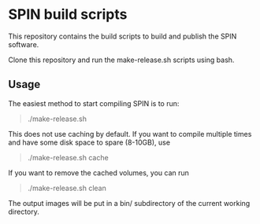 # SPIN build scripts

This repository contains the build scripts to build and publish the SPIN
software.

Clone this repository and run the make-release.sh scripts using bash.

## Usage

The easiest method to start compiling SPIN is to run:
> ./make-release.sh

This does not use caching by default. If you want to compile multiple times
and have some disk space to spare (8-10GB), use
> ./make-release.sh cache

If you want to remove the cached volumes, you can run
> ./make-release.sh clean

The output images will be put in a bin/ subdirectory of the current working
 directory.

<!-- ## Contents

**scripts/**
    build scripts for lede, spin, etc
    main entrance script for docker cmd

**Dockerfile**

 **README**
    Write command examples -->

<!-- **make-beta.sh**
   Script that builds all beta binaries in `bin/beta/` directory.
   Runs docker with specific bin/ bind mount. -->

<!-- **make-release.sh**
   Script that builds all release binaries in `bin/` directory.
   Runs docker with specific bin/ bind mount.  -->

<!-- **.gitignore**
    bin/ -->

<!-- # Manual

Handmatig builden bij beta-builds, met volumes en feed-link. Korte uitleg hoe
 dat moet.

Building release:
> docker build . -t spinbuild && docker run -v ccache:/build/cache -v ledesrc:/build/lede-source -v "$(pwd)"/bin:/build/output/sidn --rm -it spinbuild /build/build-release.sh


# Test
To log in to the image and manually run build commands, use the following
 command.

> docker build . -t spinbuild && docker run -v ccache:/build/cache -v ledesrc:/build/lede-source -v "$(pwd)"/output:/build/output/sidn --rm -it spinbuild /bin/bash

 -->
